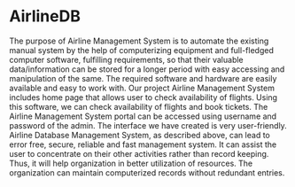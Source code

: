 # AirlineDB
The purpose of Airline Management System is to automate the existing manual system by the help of computerizing equipment and full-fledged computer software, fulfilling requirements, so that their valuable data/information can be stored for a longer period with easy accessing and manipulation of the same. The required software and hardware are easily available and easy to work with.
Our project Airline Management System includes home page that allows user to check availability of flights. Using this software, we can check availability of flights and book tickets.
The Airline Management System portal can be accessed using username and password of the admin. The interface we have created is very user-friendly. Airline Database Management System, as described above, can lead to error free, secure, reliable and fast management system. It can assist the user to concentrate on their other activities rather than record keeping. Thus, it will help organization in better utilization of resources. The organization can maintain computerized records without redundant entries. 

